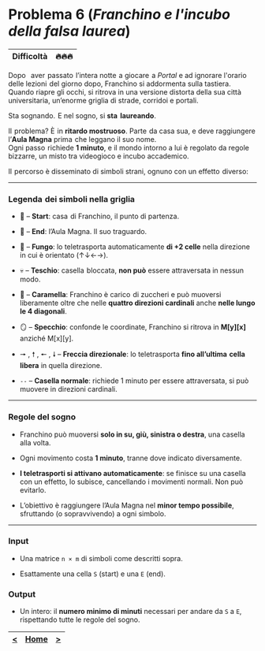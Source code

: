 # Problema 6  (*Franchino e l'incubo della falsa laurea*)
| **Difficoltà** | 🔥🔥🔥 |
|:--------------:|:--:|

Dopo⁠ ‍⁡⁠ ‍⁢⁠ ‍⁡⁠ ‍⁢⁠ ‍⁡ aver⁡⁠ ‍⁢ passato⁡⁠ ‍⁡ l’intera notte⁡⁠ ‍⁡ a giocare⁢⁠ ‍⁢ a _Portal_ e ad ignorare l'orario delle lezioni⁡⁠ ‍⁡ del giorno dopo, Franchino si addormenta sulla tastiera. Quando riapre gli occhi, si ritrova in una versione distorta della sua città universitaria, un’enorme griglia di strade, corridoi e portali.

Sta sognando.⁡⁠ ‍⁢ E nel sogno, si **sta⁡⁠ ‍⁡⁠ ‍⁢ laureando**.

Il⁡⁠ ‍⁡ problema? È⁢⁠ ‍⁢ in **ritardo mostruoso**. Parte⁡⁠ ‍⁡ da casa sua, e deve raggiungere l’**Aula Magna** prima⁢⁠ ‍⁢ che leggano il suo nome.  
Ogni passo⁡⁠ ‍⁢ richiede **1 minuto**, e il mondo intorno a lui è regolato da regole bizzarre, un misto tra videogioco e incubo accademico.

Il⁡⁠ ‍⁢ percorso è disseminato di simboli strani, ognuno con un effetto⁡⁠ ‍⁡ diverso:

---

### **Legenda⁡⁠ ‍⁢ dei simboli nella griglia**

- 🐹 – **Start**: casa⁡⁠ ‍⁢ di Franchino, il punto di partenza.
    
- 🏁 – **End**: l’Aula Magna. Il suo traguardo.
    
- 🍄 – **Fungo**: lo teletrasporta automaticamente **di +2 celle** nella direzione⁡⁠ ‍⁢ in cui è orientato (↑↓←→).
    
- 💀 – **Teschio**: casella⁡⁠ ‍⁢ bloccata, **non può** essere attraversata in nessun modo.
    
- 🍬 – **Caramella**: Franchino è carico⁡⁠ ‍⁢ di zuccheri e può muoversi liberamente oltre che nelle **quattro direzioni cardinali** anche **nelle lungo le 4 diagonali**.
    
- 🪞 – **Specchio**: confonde le coordinate, Franchino si ritrova in **M[y][x]** anziché M[x][y].
    
- 🠖 , 🠕 , 🠔 , 🠗 – **Freccia direzionale**: lo teletrasporta **fino all’ultima⁡⁠ ‍⁡ cella libera** in quella direzione.
    
- `--` – **Casella normale**: richiede 1 minuto per essere attraversata, si può muovere in direzioni cardinali.
    

---

### **Regole del sogno**

- Franchino può muoversi **solo in su, giù, sinistra o destra**, una casella alla volta.
    
- Ogni movimento costa **1 minuto**, tranne dove indicato diversamente.
    
- **I teletrasporti si attivano automaticamente**: se finisce su una casella con un effetto, lo subisce, cancellando i movimenti normali. Non può evitarlo.
    
- L’obiettivo è raggiungere l’Aula Magna nel **minor tempo possibile**, sfruttando (o sopravvivendo) a ogni simbolo.
    

---

### **Input**

- Una matrice `n × m` di simboli come descritti sopra.
    
- Esattamente una cella `S` (start) e una `E` (end).
    

### **Output**

- Un intero: il **numero minimo di minuti** necessari per andare da `S` a `E`, rispettando tutte le regole del sogno.

| [**<**](../05/README.md) | [**Home**](../../README.md) | [**>**](../07/README.md) |
| :----------------------: | :-------------------------: | :----------------------: |